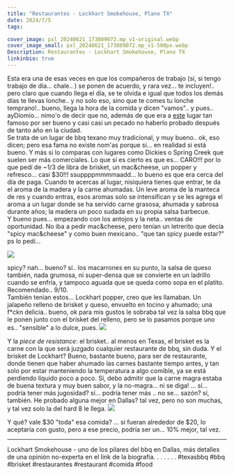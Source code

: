 ```yaml
---
title: "Restaurantes - Lockhart Smokehouse, Plano TX"
date: 2024/7/5
tags:

cover_image: pxl_20240621_173009072.mp_v1-original.webp
cover_image_small: pxl_20240621_173009072.mp_v1-500px.webp
Description: Restaurantes - Lockhart Smokehouse, Plano TX
linkinbio: true
---
```


Esta era una de esas veces en que los compañeros de trabajo (sí, si tengo trabajo de día... chale.. ) se ponen de acuerdo, y rara vez... te incluyen!.. pero claro que cuando llega el día, se te olvida e igual que todos los demás días te llevas lonche.. y no solo eso, sino que te comes tu lonche temprano!.. bueno, llega la hora de la comida y dicen "vamos".. y pues.. ayDíomío... nimo'o de decir que no, además de que era a <a href="https://maps.app.goo.gl/jJAxXPzFvV4S7EaJA">este</a> lugar tan famoso por ser bueno y casi casi un pecado no haberlo probado después de tanto año en la ciudad. 
<br/>
Se trata de un lugar de bbq texano muy tradicional, y muy bueno.. ok, eso dicen; pero esa fama no existe nom'as porque sí... en realidad si está bueno. Y más si lo comparas con lugares como Dickies o Spring Creek que suelen ser más comerciales. Lo que sí es cierto es que es... CARO!!! por lo que pedí de ~1/3 de libra de brisket, un mac&cheese, un popper y refresco... casi $30!!! ssuppppmmmmaadd... lo bueno es que era cerca del día de paga. Cuando te acercas al lugar, nisiquiera tienes que entrar, te da el aroma de la madera y la carne ahumadas. Un leve aroma de la manteca de res y cuando entras, esos aromas solo se intensifican y se les agrega el aroma a un lugar donde se ha servido carne grasosa, ahumada y sabrosa durante años; la madera un poco sudada en su propia salsa barbecue.
<br/>
Y bueno pues... empezando con los antojos y la neta.. ventas de oportunidad. No iba a pedir mac&cheese, pero tenían un letrerito que decía "spicy mac&cheese" y como buen mexicano.. "que tan spicy puede estar?" ps lo pedí... 

[![](pxl_20240621_173009072.mp_v1)](pxl_20240621_173009072.mp_v1-original.webp)

spicy? nah... bueno? sí.. los macarrones en su punto, la salsa de queso también, nada grumosa, ni super-densa que se convierte en un ladrillo cuando se enfría, y tampoco aguada que se queda como sopa en el platito. Recomendado.. 9/10.
<br/>
También tenían estos... Lockhart popper, creo que les llamaban. Un jalapeño relleno de brisket y queso, envuelto en tocino y ahumado; una f*ckn delicia.. bueno, ok para mis gustos le sobraba tal vez la salsa bbq que le ponen junto con el brisket del relleno, pero se lo pasamos porque uno es.. "sensible" a lo dulce, pues. 
[![](pxl_20240621_173408494_v1)](pxl_20240621_173408494_v1-original.webp)

Y la *piece de resistance*: el brisket.. al menos en Texas, el brisket es la carne con la que será juzgado cualquier restaurante de bbq, sin duda. Y el brisket de Lockhart? Bueno, bastante bueno, para ser de restaurante, donde tienen que haber ahumado las carnes bastante tiempo antes, y tan solo por estar manteniendo la temperatura a algo comible, ya se está perdiendo líquido poco a poco. Sí, debo admitir que la carne magra estaba de buena textura y muy buen sabor, y la no-magra... ni se diga! ... sí... podría tener más jugosidad? sí... podría tener más .. no se... sazón? sí, también. He probado alguna mejor en Dallas? tal vez, pero no son muchas, y tal vez solo la del hard 8 le llega.
[![](pxl_20240621_173850992.mp_v1)](pxl_20240621_173850992.mp_v1-original.webp)

Y qué? vale $30 "toda" esa comida? ... si fueran alrededor de $20, lo aceptaría con gusto, pero a ese precio, podría ser un... 10% mejor, tal vez.

---
Lockhart Smokehouse - uno de los pilares del bbq en Dallas, más detalles de una opinión no-experta en el link de la biografía.
.
.
.
.
.
.
#texasbbq #bbq #brisket #restaurantes #restaurant #comida #food